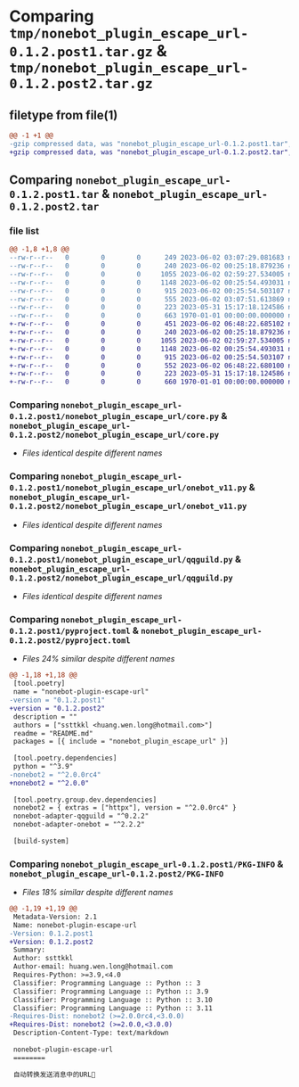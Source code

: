 # Comparing `tmp/nonebot_plugin_escape_url-0.1.2.post1.tar.gz` & `tmp/nonebot_plugin_escape_url-0.1.2.post2.tar.gz`

## filetype from file(1)

```diff
@@ -1 +1 @@
-gzip compressed data, was "nonebot_plugin_escape_url-0.1.2.post1.tar", max compression
+gzip compressed data, was "nonebot_plugin_escape_url-0.1.2.post2.tar", max compression
```

## Comparing `nonebot_plugin_escape_url-0.1.2.post1.tar` & `nonebot_plugin_escape_url-0.1.2.post2.tar`

### file list

```diff
@@ -1,8 +1,8 @@
--rw-r--r--   0        0        0      249 2023-06-02 03:07:29.081683 nonebot_plugin_escape_url-0.1.2.post1/nonebot_plugin_escape_url/__init__.py
--rw-r--r--   0        0        0      240 2023-06-02 00:25:18.879236 nonebot_plugin_escape_url-0.1.2.post1/nonebot_plugin_escape_url/config.py
--rw-r--r--   0        0        0     1055 2023-06-02 02:59:27.534005 nonebot_plugin_escape_url-0.1.2.post1/nonebot_plugin_escape_url/core.py
--rw-r--r--   0        0        0     1148 2023-06-02 00:25:54.493031 nonebot_plugin_escape_url-0.1.2.post1/nonebot_plugin_escape_url/onebot_v11.py
--rw-r--r--   0        0        0      915 2023-06-02 00:25:54.503107 nonebot_plugin_escape_url-0.1.2.post1/nonebot_plugin_escape_url/qqguild.py
--rw-r--r--   0        0        0      555 2023-06-02 03:07:51.613869 nonebot_plugin_escape_url-0.1.2.post1/pyproject.toml
--rw-r--r--   0        0        0      223 2023-05-31 15:17:18.124586 nonebot_plugin_escape_url-0.1.2.post1/README.md
--rw-r--r--   0        0        0      663 1970-01-01 00:00:00.000000 nonebot_plugin_escape_url-0.1.2.post1/PKG-INFO
+-rw-r--r--   0        0        0      451 2023-06-02 06:48:22.685102 nonebot_plugin_escape_url-0.1.2.post2/nonebot_plugin_escape_url/__init__.py
+-rw-r--r--   0        0        0      240 2023-06-02 00:25:18.879236 nonebot_plugin_escape_url-0.1.2.post2/nonebot_plugin_escape_url/config.py
+-rw-r--r--   0        0        0     1055 2023-06-02 02:59:27.534005 nonebot_plugin_escape_url-0.1.2.post2/nonebot_plugin_escape_url/core.py
+-rw-r--r--   0        0        0     1148 2023-06-02 00:25:54.493031 nonebot_plugin_escape_url-0.1.2.post2/nonebot_plugin_escape_url/onebot_v11.py
+-rw-r--r--   0        0        0      915 2023-06-02 00:25:54.503107 nonebot_plugin_escape_url-0.1.2.post2/nonebot_plugin_escape_url/qqguild.py
+-rw-r--r--   0        0        0      552 2023-06-02 06:48:22.680100 nonebot_plugin_escape_url-0.1.2.post2/pyproject.toml
+-rw-r--r--   0        0        0      223 2023-05-31 15:17:18.124586 nonebot_plugin_escape_url-0.1.2.post2/README.md
+-rw-r--r--   0        0        0      660 1970-01-01 00:00:00.000000 nonebot_plugin_escape_url-0.1.2.post2/PKG-INFO
```

### Comparing `nonebot_plugin_escape_url-0.1.2.post1/nonebot_plugin_escape_url/core.py` & `nonebot_plugin_escape_url-0.1.2.post2/nonebot_plugin_escape_url/core.py`

 * *Files identical despite different names*

### Comparing `nonebot_plugin_escape_url-0.1.2.post1/nonebot_plugin_escape_url/onebot_v11.py` & `nonebot_plugin_escape_url-0.1.2.post2/nonebot_plugin_escape_url/onebot_v11.py`

 * *Files identical despite different names*

### Comparing `nonebot_plugin_escape_url-0.1.2.post1/nonebot_plugin_escape_url/qqguild.py` & `nonebot_plugin_escape_url-0.1.2.post2/nonebot_plugin_escape_url/qqguild.py`

 * *Files identical despite different names*

### Comparing `nonebot_plugin_escape_url-0.1.2.post1/pyproject.toml` & `nonebot_plugin_escape_url-0.1.2.post2/pyproject.toml`

 * *Files 24% similar despite different names*

```diff
@@ -1,18 +1,18 @@
 [tool.poetry]
 name = "nonebot-plugin-escape-url"
-version = "0.1.2.post1"
+version = "0.1.2.post2"
 description = ""
 authors = ["ssttkkl <huang.wen.long@hotmail.com>"]
 readme = "README.md"
 packages = [{ include = "nonebot_plugin_escape_url" }]
 
 [tool.poetry.dependencies]
 python = "^3.9"
-nonebot2 = "^2.0.0rc4"
+nonebot2 = "^2.0.0"
 
 [tool.poetry.group.dev.dependencies]
 nonebot2 = { extras = ["httpx"], version = "^2.0.0rc4" }
 nonebot-adapter-qqguild = "^0.2.2"
 nonebot-adapter-onebot = "^2.2.2"
 
 [build-system]
```

### Comparing `nonebot_plugin_escape_url-0.1.2.post1/PKG-INFO` & `nonebot_plugin_escape_url-0.1.2.post2/PKG-INFO`

 * *Files 18% similar despite different names*

```diff
@@ -1,19 +1,19 @@
 Metadata-Version: 2.1
 Name: nonebot-plugin-escape-url
-Version: 0.1.2.post1
+Version: 0.1.2.post2
 Summary: 
 Author: ssttkkl
 Author-email: huang.wen.long@hotmail.com
 Requires-Python: >=3.9,<4.0
 Classifier: Programming Language :: Python :: 3
 Classifier: Programming Language :: Python :: 3.9
 Classifier: Programming Language :: Python :: 3.10
 Classifier: Programming Language :: Python :: 3.11
-Requires-Dist: nonebot2 (>=2.0.0rc4,<3.0.0)
+Requires-Dist: nonebot2 (>=2.0.0,<3.0.0)
 Description-Content-Type: text/markdown
 
 nonebot-plugin-escape-url
 ========
 
 自动转换发送消息中的URL🤔
```

